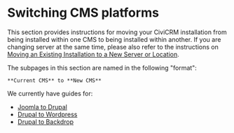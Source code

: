 # Switching CMS platforms

This section provides instructions for moving your CiviCRM installation from being installed within one CMS to being installed within another.  If you are changing server at the same time, please also refer to the instructions on [Moving an Existing Installation to a New Server or Location](/misc/switch-servers.md).

The subpages in this section are named in the following "format": 

    **Current CMS** to **New CMS**

We currently have guides for:

 * [Joomla to Drupal](/misc/switching-cms/joomla-to-drupal.md)
 * [Drupal to Wordpress](/misc/switching-cms/drupal-to-wordpress.md)
 * [Drupal to Backdrop](/misc/switching-cms/drupal-to-backdrop.md)